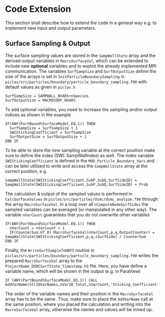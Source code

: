 # Code Extension

This section shall describe how to extend the code in a general way e.g. to implement new input and output parameters.

## Surface Sampling & Output

The surface sampling values are stored in the `SampWallState` array and the derived output variables in `MacroSurfaceVal`, which can be extended to include new **optional** variables and to exploit the already implemented MPI communication. The variables `SurfSampSize` and `SurfOutputSize` define the size of the arrays is set in `InitParticleBoundarySampling` in `piclas/src/particles/boundary/particle_boundary_sampling.f90` with default values as given in `piclas.h`

    SurfSampSize = SAMPWALL_NVARS+nSpecies
    SurfOutputSize = MACROSURF_NVARS

To add optional variables, you need to increase the sampling and/or output indices as shown in the example

    IF(ANY(PartBound%SurfaceModel.EQ.1)) THEN
      SurfSampSize = SurfSampSize + 1
      SWIStickingCoefficient = SurfSampSize
      SurfOutputSize = SurfOutputSize + 1
    END IF

To be able to store the new sampling variable at the correct position make sure to define the index (SWI: SampWallIndex) as well. The index variable `SWIStickingCoefficient` is defined in the `MOD_Particle_Boundary_Vars` and can be later utilized to write and access the `SampWallState` array at the correct position, e.g.

    SampWallState(SWIStickingCoefficient,SubP,SubQ,SurfSideID) = SampWallState(SWIStickingCoefficient,SubP,SubQ,SurfSideID) + Prob

The calculation & output of the sampled values is performed in `CalcSurfaceValues` in `piclas/src/particles/dsmc/dsmc_analyze.f90` through the array `MacroSurfaceVal`. In a loop over all `nComputeNodeSurfSides` the sampled variables can be averaged (or manipulated in any other way). The variable `nVarCount` guarantees that you do not overwrite other variables

    IF(ANY(PartBound%SurfaceModel.EQ.1)) THEN
      nVarCount = nVarCount + 1
      IF(CounterSum.GT.0) MacroSurfaceVal(nVarCount,p,q,OutputCounter) = SampWallState(SWIStickingCoefficient,p,q,iSurfSide) / CounterSum
    END IF

Finally, the `WriteSurfSampleToHDF5` routine in `piclas/src/particles/boundary/particle_boundary_sampling.f90` writes the prepared `MacroSurfaceVal` array to the `ProjectName_DSMCSurfState_Timestamp.h5` file. Here, you have define a variable name, which will be shown in the output (e.g. in ParaView)

    IF (ANY(PartBound%SurfaceModel.EQ.1)) CALL AddVarName(Str2DVarNames,nVar2D_Total,nVarCount,'Sticking_Coefficient')

The order of the variable names and their position in the `MacroSurfaceVal` array has to be the same. Thus, make sure to place the `AddVarName` call at the same position, where you placed the calculation and writing into the `MacroSurfaceVal` array, otherwise the names and values will be mixed up.
